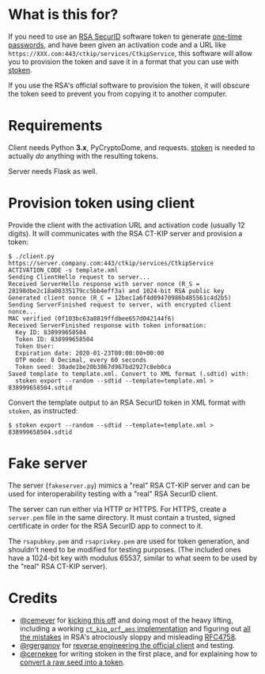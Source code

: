 What is this for?
=================

If you need to use an [RSA SecurID](//en.wikipedia.org/wiki/RSA_SecurID) software token
to generate [one-time passwords](//en.wikipedia.org/wiki/One-time_password), and
have been given an activation code and a URL like
`https://XXX.com:443/ctkip/services/CtkipService`, this software will allow you to
provision the token and save it in a format that you can use with
[stoken](//github.com/cernekee/stoken).

If you use the RSA's official software to provision the token, it will obscure the
token seed to prevent you from copying it to another computer.

Requirements
============

Client needs Python **3.x**, PyCryptoDome, and requests. [stoken](//github.com/cernekee/stoken) is needed to actually *do* anything with the resulting tokens.

Server needs Flask as well.

Provision token using client
============================

Provide the client with the activation URL and activation code
(usually 12 digits). It will communicates with the RSA CT-KIP server
and provision a token:

```
$ ./client.py https://server.company.com:443/ctkip/services/CtkipService ACTIVATION_CODE -s template.xml
Sending ClientHello request to server...
Received ServerHello response with server nonce (R_S = 28198dbe2c18a00335179cc5bb4eff3a) and 1024-bit RSA public key
Generated client nonce (R_C = 12bec1a6f4d09470986b485561c4d2b5)
Sending ServerFinished request to server, with encrypted client nonce...
MAC verified (0f103bc63a8819ffdbee657d042144f6)
Received ServerFinished response with token information:
  Key ID: 838999658504
  Token ID: 838999658504
  Token User:
  Expiration date: 2020-01-23T00:00:00+00:00
  OTP mode: 8 Decimal, every 60 seconds
  Token seed: 30ade1be20b3867d967bd2927c8eb0ca
Saved template to template.xml. Convert to XML format (.sdtid) with:
  stoken export --random --sdtid --template=template.xml > 838999658504.sdtid
```

Convert the template output to an RSA SecurID token in XML format with
`stoken`, as instructed:

```
$ stoken export --random --sdtid --template=template.xml > 838999658504.sdtid
```

Fake server
===========

The server (`fakeserver.py`) mimics a "real" RSA CT-KIP server and can
be used for interoperability testing with a "real" RSA SecurID client.

The server can run either via HTTP or HTTPS. For HTTPS, create a
`server.pem` file in the same directory. It must contain a trusted,
signed certificate in order for the RSA SecurID app to connect to it.

The `rsapubkey.pem` and `rsaprivkey.pem` are used for token
generation, and shouldn't need to be modified for testing
purposes. (The included ones have a 1024-bit key with modulus 65537,
similar to what seem to be used by the "real" RSA CT-KIP server).

Credits
=======

* [@cemeyer](//github.com/cemeyer) for [kicking this off](//github.com/cernekee/stoken/issues/27)
  and doing most of the heavy lifting, including a working
  [`ct_kip_prf_aes` implementation](//gist.github.com/cemeyer/3293e4fcb3013c4ee2d1b6005e0561bf)
  and figuring out [all the mistakes](//github.com/cernekee/stoken/issues/27#issuecomment-456522178)
  in RSA's atrociously sloppy and misleading [RFC4758](//tools.ietf.org/html/rfc4758).
* [@rgerganov](//github.com/rgerganov) for
  [reverse engineering the official client](//github.com/cernekee/stoken/issues/27#issuecomment-456113939) and
  testing.
* [@cernekee](//github.com/cernekee) for writing stoken in the first place, and for explaining how to
  [convert a raw seed into a token](https://github.com/cernekee/stoken/issues/27#issuecomment-456473711).
